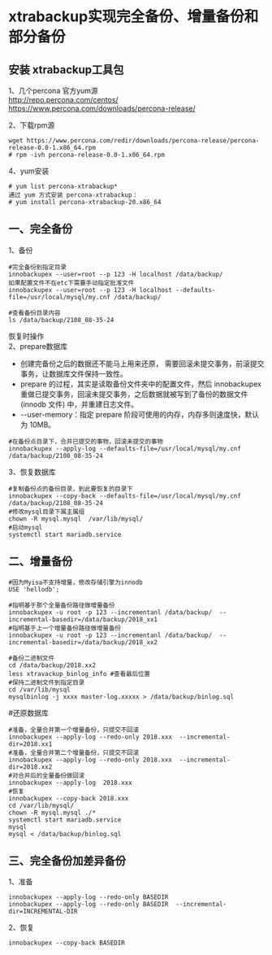 xtrabackup实现完全备份、增量备份和部分备份
=====================================
安装 xtrabackup工具包
---
1、几个percona 官方yum源  
http://repo.percona.com/centos/  
https://www.percona.com/downloads/percona-release/  

2、下载rpm源
```
wget https://www.percona.com/redir/downloads/percona-release/percona-release-0.0-1.x86_64.rpm
# rpm -ivh percona-release-0.0-1.x86_64.rpm
```

4、yum安装
```
# yum list percona-xtrabackup*
通过 yum 方式安装 percona-xtrabackup：
# yum install percona-xtrabackup-20.x86_64
```

一、完全备份
-----------
1、备份
```
#完全备份到指定目录
innobackupex --user=root --p 123 -H localhost /data/backup/
如果配置文件不在etc下需要手动指定批准文件
innobackupex --user=root --p 123 -H localhost --defaults-file=/usr/local/mysql/my.cnf /data/backup/

#查看备份目录内容 
ls /data/backup/2108_08-35-24
```

恢复时操作  
2、prepare数据库
-  创建完备份之后的数据还不能马上用来还原， 需要回滚未提交事务，前滚提交事务，让数据库文件保持一致性。
- prepare  的过程，其实是读取备份文件夹中的配置文件，然后 innobackupex  重做已提交事务，回滚未提交事务，之后数据就被写到了备份的数据文件(innodb  文件) 中，并重建日志文件。
- --user-memory：指定 prepare 阶段可使用的内存，内存多则速度快，默认为 10MB。
```
#在备份点目录下，合并已提交的事物，回滚未提交的事物
innobackupex --apply-log --defaults-file=/usr/local/mysql/my.cnf /data/backup/2108_08-35-24
```

3、恢复数据库
```
#复制备份点的备份目录，到此要恢复的目录下
innobackupex --copy-back --defaults-file=/usr/local/mysql/my.cnf /data/backup/2108_08-35-24
#修改mysql目录下属主属组
chown -R mysql.mysql  /var/lib/mysql/
#启动mysql
systemctl start mariadb.service
```  



二、增量备份  
----------
```
#因为Myisa不支持增量，修改存储引擎为innodb
USE 'hellodb';

#指明基于那个全量备份路径做增量备份
innobackupex -u root -p 123 --incrementanl /data/backup/  --incremental-basedir=/data/backup/2018_xx1
#指明基于上一个增量备份路径做增量备份
innobackupex -u root -p 123 --incrementanl /data/backup/  --incremental-basedir=/data/backup/2018_xx2

#备份二进制文件
cd /data/backup/2018.xx2
less xtravackup_binlog_info #查看最后位置
#保持二进制文件到指定目录
cd /var/lib/mysql
mysqlbinlog -j xxxx master-log.xxxxx > /data/backup/binlog.sql
```

#还原数据库
```
#准备，全量合并第一个增量备份，只提交不回滚
innobackupex --apply-log --redo-only 2018.xxx  --incremental-dir=2018.xx1
#准备，全量合并第二个增量备份，只提交不回滚
innobackupex --apply-log --redo-only 2018.xxx  --incremental-dir=2018.xx2
#对合并后的全量备份做回滚
innobackupex --apply-log  2018.xxx
#恢复
innobackupex --copy-back 2018.xxx
cd /var/lib/mysql/
chown -R mysql.mysql ./*
systemctl start mariadb.service
mysql
mysql < /data/backup/binlog.sql
```  

三、完全备份加差异备份
-------------------

1、准备
```
innobackupex --apply-log --redo-only BASEDIR
innobackupex --apply-log --redo-only BASEDIR  --incremental-dir=INCREMENTAL-DIR
```

2、恢复
```
innobackupex --copy-back BASEDIR
```  
